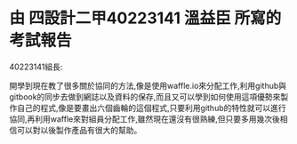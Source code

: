 # 由 四設計二甲40223141 溫益臣 所寫的考試報告
40223141組長:

  開學到現在教了很多關於協同的方法,像是使用waffle.io來分配工作,利用github與gitbook的同步去做到網誌以及資料的保存,而且又可以學到如何使用這項優勢來製作自己的程式,像是要畫出六個齒輪的這個程式,只要利用github的特性就可以進行協同,再利用waffle來對組員分配工作,雖然現在還沒有很熟練,但只要多用幾次後相信可以對以後製作產品有很大的幫助。